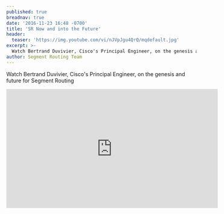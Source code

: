 ```yaml
---
published: true
breadnav: true
date: '2016-11-23 16:48 -0700'
title: 'SR Now and into the Future'
header:
  teaser: 'https://img.youtube.com/vi/nJVpJgu4QrQ/mqdefault.jpg'
excerpt: >-
  Watch Bertrand Duvivier, Cisco's Principal Engineer, on the genesis and future for Segment Routing
author: Segment Routing Team
---
```

Watch Bertrand Duvivier, Cisco's Principal Engineer, on the genesis and future for Segment Routing

<iframe width="560" height="315" src="https://www.youtube.com/embed/nJVpJgu4QrQ" frameborder="0" allowfullscreen></iframe>